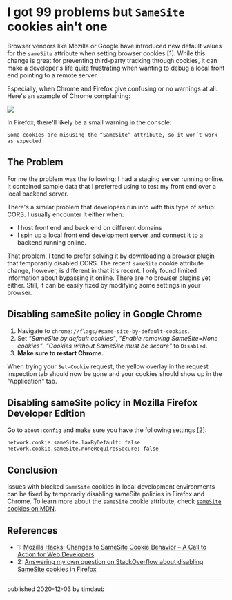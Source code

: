 # I got 99 problems but `SameSite` cookies ain't one

Browser vendors like Mozilla or Google have introduced new default values for
the `sameSite` attribute when setting browser cookies [1]. While this change is
great for preventing third-party tracking through cookies, it can make a
developer's life quite frustrating when wanting to debug a local front end
pointing to a remote server.

Especially, when Chrome and Firefox give confusing or no warnings at all. Here's
an example of Chrome complaining:

![](/assets/images/chrome_samesite.png)

In Firefox, there'll likely be a small warning in the console:

```
Some cookies are misusing the “SameSite“ attribute, so it won’t work as expected
```

## The Problem

For me the problem was the following: I had a staging server running online. It
contained sample data that I preferred using to test my front end over a local
backend server.

There's a similar problem that developers run into with this type of setup:
CORS. I usually encounter it either when:

- I host front end and back end on different domains
- I spin up a local front end development server and connect it to a backend
  running online.

That problem, I tend to prefer solving it by downloading a browser plugin that
temporarily disabled CORS. The recent `sameSite` cookie attribute change,
however, is different in that it's recent. I only found limited information
about bypassing it online. There are no browser plugins yet either. Still, it
can be easily fixed by modifying some settings in your browser.

## Disabling sameSite policy in Google Chrome

1. Navigate to `chrome://flags/#same-site-by-default-cookies`.
2. Set _"SameSite by default cookies"_, _"Enable removing SameSite=None
   cookies"_, _"Cookies without SameSite must be secure"_ to `Disabled`.
3. **Make sure to restart Chrome.**

When trying your `Set-Cookie` request, the yellow overlay in the
request inspection tab should now be gone and your cookies should show up in
the "Application" tab.

## Disabling sameSite policy in Mozilla Firefox Developer Edition

Go to `about:config` and make sure you have the following settings
[2]:

```
network.cookie.sameSite.laxByDefault: false
network.cookie.sameSite.noneRequiresSecure: false
```

## Conclusion

Issues with blocked `SameSite` cookies in local development environments can be
fixed by temporarily disabling sameSite policies in Firefox and Chrome. To
learn more about the `sameSite` cookie attribute, check [`sameSite` cookies on
MDN](https://developer.mozilla.org/en-US/docs/Web/HTTP/Headers/Set-Cookie/SameSite).

## References

- 1: [Mozilla Hacks: Changes to SameSite Cookie Behavior – A Call to Action for
  Web
  Developers](https://hacks.mozilla.org/2020/08/changes-to-samesite-cookie-behavior/)
- 2: [Answering my own question on StackOverflow about disabling SameSite
  cookies in
  Firefox](https://stackoverflow.com/questions/65130753/disable-samesite-cookie-policy-in-firefox-developer-edition/65130891#65130891)

---

published 2020-12-03 by timdaub
